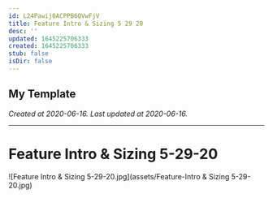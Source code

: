 ```yaml
---
id: L24Pawij0ACPPB6QVwFjV
title: Feature Intro & Sizing 5 29 20
desc: ''
updated: 1645225706333
created: 1645225706333
stub: false
isDir: false
---
```

My Template
---

_Created at 2020-06-16._
_Last updated at 2020-06-16._




---

# Feature Intro & Sizing 5-29-20


![Feature Intro & Sizing 5-29-20.jpg](assets/Feature-Intro & Sizing 5-29-20.jpg)

